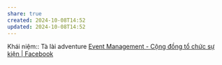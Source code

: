 ```yaml
---
share: true
created: 2024-10-08T14:52
updated: 2024-10-08T14:52
---
```

Khái niệm:: 
Tà lài adventure 
[Event Management - Cộng đồng tổ chức sự kiện | Facebook](https://www.facebook.com/groups/322717021723104/?hoisted_section_header_type=recently_seen&multi_permalinks=1466119087382886)